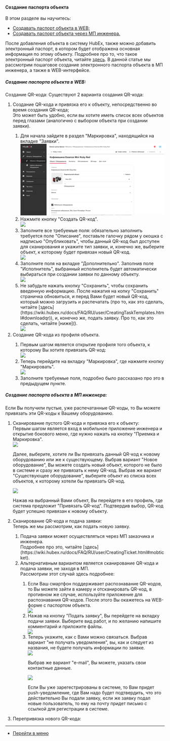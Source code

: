 #### Создание паспорта объекта
В этом разделе вы научитесь:
<html>
  <meta charset="utf-8">
  <title>Быстрый переход внутри документа</title>
 <ul>
       <li><a href="#pasweb">Создавать паспорт объекта в  WEB;</a></li>
       <li><a href="#pasmob">Создавать паспорт объекта через МП инженера.</a></li>
 </ul>
</html>

После добавления объекта в систему HubEx, также можно добавить электронный паспорт, в котором будет отображена основная информация по этому объекту. Подробнее про то, что такое электронный паспорт объекта, читайте [здесь](https://wiki.hubex.ru/docs/FAQ/RU/user/CreatingTaskTemplates.html#passport).
В данной статье мы рассмотрим пошаговое создание электронного паспорта объекта в МП инженера, а также в WEB-интерфейсе.
<html>
<body>

<h5 id="pasweb">Создание паспорта объекта в WEB:</h5>
Создание QR-кода:
Существуют 2 варианта создания QR-кода:
<ol>
<li> Создание QR-кода и привязка его к объекту, непосредственно во время создания QR-кода;</li>
Это может быть удобно, если вы хотите иметь список всех объектов перед глазами (аналогично с выбором объекта при создании заявки).
<ol>
<li>Для начала зайдите в раздел "Маркировка", находящийся на вкладке "Заявки".</li>

<img src="/attachments/images/FAQ/USER/HowToMakePassport/htmp1.png"/>

<li>Нажмите кнопку "Создать QR-код".</li>

<img src="/attachments/images/FAQ/USER/HubExStepByStep/htmp2.png"/>

<li>Заполните все требуемые поля: обязательно заполнить требуется поле "Описание", поставьте галочку рядом у окошка с надписью "Опубликовать", чтобы данный QR-код был доступен для сканирования и укажите тип заявки, и, конечно же, выберите объект, к которому будет привязан новый QR-код.</li>

<img src="/attachments/images/FAQ/USER/HubExStepByStep/htmp3.png"/>

<li>Заполните поля на вкладке "Дополнительно". Заполнив поле "Исполнитель", выбранный исполнитель будет автоматически выбираться при создании заявки по данному объекту.</li>

<img src="/attachments/images/FAQ/USER/HubExStepByStep/htmp4.png"/>

<li>Не забудьте нажать кнопку "Сохранить", чтобы сохранить введенную информацию. После нажатия на копку "Сохранить" страничка обновиться, и перед Вами будет новый QR-код, который можно загрузить и распечатать (про то, как это сделать, читайте [здесь](https://wiki.hubex.ru/docs/FAQ/RU/user/CreatingTaskTemplates.html#downloadqr)), и, конечно же, подать заявку. Про то, как это сделать, читайте [ниже]().</li>

<img src="/attachments/images/FAQ/USER/HubExStepByStep/htmp5.png"/>

</ol>
<li> Создание QR-кода из профиля объекта.</li>
<ol>
<li> Первым шагом является открытие профиля того объекта, к которому Вы хотите привязать QR-код:</li>

<img src="/attachments/images/FAQ/USER/HubExStepByStep/htmp6.png"/>

<li> Теперь перейдите на вкладку "Маркировка", где нажмите кнопку "Маркировать".</li>

<img src="/attachments/images/FAQ/USER/HubExStepByStep/htmp7.png"/>

<li> Заполните требуемые поля, подробно было рассказано про это в предыдущем пункте.</li>

</ol>
</ol>
<h5 id="pasmob">Создание паспорта объекта в МП инженера:</h5>
Если Вы получили пустые, уже распечатанные QR-коды, то Вы можете привязать эти QR-коды к Вашему оборудованию.
<ol type="1">
<li> Сканирование пустого QR-кода и привязка его к объекту:</li>
Первым шагом является вход в мобильное приложение инженера и открытие бокового меню, где нужно нажать на кнопку "Приемка и Маркировка".

<div>
  <img  style="margin: 0 auto; display: block; max-width: 100%;" src="/attachments/images/FAQ/USER/HubExStepByStep/htmp8.jpg" />
</div>

Далее, выберите, хотите ли Вы привязать данный QR-код к новому оборудованию или же к существующему. Выбрав вариант "Новое оборудование", Вы можете создать новый объект, которого не было в системе и сразу же привязать к нему QR-код. Выбрав же вариант "Существующее оборудование", выберите объект из списка всех объектов, к которому хотели бы привязать QR-код.

<div>
  <img  style="margin: 0 auto; display: block; max-width: 100%;" src="/attachments/images/FAQ/USER/HubExStepByStep/htmp9.jpg" />
</div>

Нажав на выбранный Вами объект, Вы перейдете в его профиль, где система предложит "Привязать QR-код". Подтвердив выбор, QR-код будет успешно привязан к новому объекту.

<li> Сканирование QR-кода и подача заявки:</li>
Теперь же мы рассмотрим, как подать новую заявку.
<ol>
<li>Подача заявки может осуществляться через МП заказчика и инженера. </li>
Подробнее про это, читайте [здесь](https://wiki.hubex.ru/docs/FAQ/RU/user/CreatingTicket.html#mobticket).
<li> Альтернативным вариантом является сканирование QR-кода и подача заявки, не заходя в МП.</li>
Рассмотрим этот случай здесь подробнее:
<ol>
<li> Если Ваш смартфон поддерживает распознавание QR-кодов, то Вы можете зайти в камеру и отсканировать QR-код, в противном же случае, используйте приложение для распознавания QR-кодов. После этого Вы окажетесь на WEB-форме с паспортом объекта.</li>

<div>
  <img  style="margin: 0 auto; display: block; max-width: 100%;" src="/attachments/images/FAQ/USER/HubExStepByStep/htmp10.jpg" />
</div>

<li> Нажав на кнопку "Подать заявку", Вы перейдете на вкладку подачи заявки. Выберите вид работ, и по желанию напишите комментарий и приложите файлы.</li>

<div>
  <img  style="margin: 0 auto; display: block; max-width: 100%;" src="/attachments/images/FAQ/USER/HubExStepByStep/htmp11.jpg" />
</div>

<li> Теперь укажите, как с Вами можно связаться. Выбрав вариант "не получать уведомления", вы, как и следует из названия, не будете получать информации по заявке.

<div>
  <img  style="margin: 0 auto; display: block; max-width: 100%;" src="/attachments/images/FAQ/USER/HubExStepByStep/htmp12.jpg" />
</div>

Выбрав же вариант "e-mail", Вы можете, указать свои контактные данные.

<div>
  <img  style="margin: 0 auto; display: block; max-width: 100%;" src="/attachments/images/FAQ/USER/HubExStepByStep/htmp13.jpg" />
</div>

Если Вы уже зарегестрированы в системе, то Вам придет push-уведомление, где Вам надо будет подтвердить, что это действительно Вы подали заявку, если же заявку подал новые пользователь, то ему на почту придет письмо с ссылкой для регистрации в системе.</li>

</ol>

</ol>

<li> Перепривязка нового QR-кода:</li>


</ol>
</body>
</html>



___
- [Перейти в меню](http://wiki.hubex.ru)
